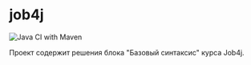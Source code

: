 # job4j

![Java CI with Maven](https://github.com/aswsx/job4j_elementary/workflows/Java%20CI%20with%20Maven/badge.svg)

Проект содержит решения блока "Базовый синтаксис" курса Job4j.